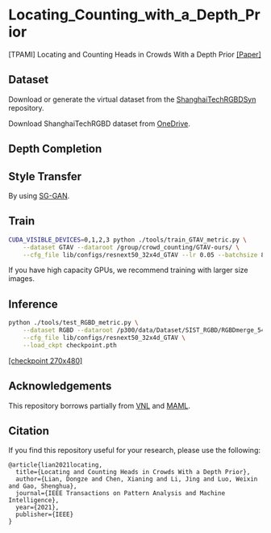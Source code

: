 # Locating_Counting_with_a_Depth_Prior
[TPAMI] Locating and Counting Heads in Crowds With a Depth Prior [[Paper]](https://ieeexplore.ieee.org/document/9601215/)

## Dataset
Download or generate the virtual dataset from the [ShanghaiTechRGBDSyn](https://github.com/svip-lab/ShanghaiTechRGBDSyn) repository.

Download ShanghaiTechRGBD dataset from [OneDrive](https://yien01-my.sharepoint.com/:f:/g/personal/doubility_z0_tn/EhY4Svr1rRlDi7apZTtpepQBJejNSSYnQk1UNSqxhQ3jqA?e=RdhCtz).

## Depth Completion

## Style Transfer
By using [SG-GAN](https://github.com/Peilun-Li/SG-GAN).

## Train
```bash
CUDA_VISIBLE_DEVICES=0,1,2,3 python ./tools/train_GTAV_metric.py \
	--dataset GTAV --dataroot /group/crowd_counting/GTAV-ours/ \
	--cfg_file lib/configs/resnext50_32x4d_GTAV --lr 0.05 --batchsize 8
```
If you have high capacity GPUs, we recommend training with larger size images.

## Inference
```bash
python ./tools/test_RGBD_metric.py \
	--dataset RGBD --dataroot /p300/data/Dataset/SIST_RGBD/RGBDmerge_540P/Part_A/ \
	--cfg_file lib/configs/resnext50_32x4d_GTAV \
	--load_ckpt checkpoint.pth
```

[[checkpoint 270x480]](https://shanghaitecheducn-my.sharepoint.com/:u:/g/personal/chenxn1_shanghaitech_edu_cn/EWCAditWMiRDk8yOnHWBmZEBZRy1c_noaTHGEnlxWVnrKQ?e=MvCO5G)

## Acknowledgements

This repository borrows partially from [VNL](https://github.com/YvanYin/VNL_Monocular_Depth_Prediction) and [MAML](https://github.com/katerakelly/pytorch-maml).

## Citation

If you find this repository useful for your research, please use the following:

```
@article{lian2021locating,
  title={Locating and Counting Heads in Crowds With a Depth Prior},
  author={Lian, Dongze and Chen, Xianing and Li, Jing and Luo, Weixin and Gao, Shenghua},
  journal={IEEE Transactions on Pattern Analysis and Machine Intelligence},
  year={2021},
  publisher={IEEE}
}
```
